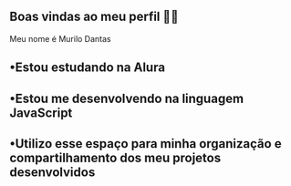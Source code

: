 ## Boas vindas ao meu perfil 💙💙
Meu nome é Murilo Dantas

## •Estou estudando na Alura

## •Estou me desenvolvendo na linguagem JavaScript

## •Utilizo esse espaço para minha organização e compartilhamento dos meu projetos desenvolvidos
